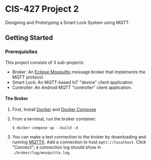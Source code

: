 # CIS-427 Project 2

Designing and Prototyping a Smart Lock System using MQTT.

## Getting Started

### Prerequisites

This project consists of 3 sub-projects:

- Broker: An [Eclipse Mosquitto](https://mosquitto.org/) message broker that implements the MQTT protocol.
- Smart Lock: An MQTT-based IoT "device" client application.
- Controller: An Android MQTT "controller" client application.

#### The Broker

1.  First, Install [Docker](https://docs.docker.com/install/)
    and [Docker Compose](https://docs.docker.com/compose/install/)
1.  From a terminal, run the broker container:

        $ docker-compose up --build -d

1.  You can make a test connection to the broker by downloading and running
    [MQTTX](https://mqttx.app/downloads). Add a connection to host `mqtt://localhost`.
    Click "Connect"; a connection log should show in `./broker/log/mosquitto.log`.
